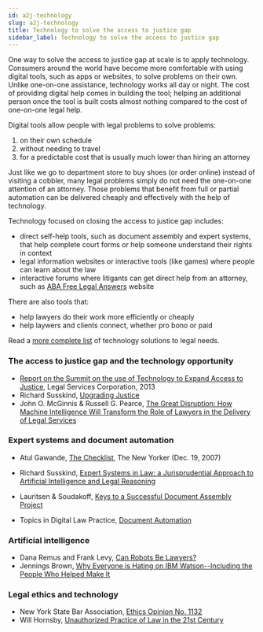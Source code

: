 ```yaml
---
id: a2j-technology
slug: a2j-technology
title: Technology to solve the access to justice gap
sidebar_label: Technology to solve the access to justice gap
---
```


One way to solve the access to justice gap at scale is to apply technology. Consumers around
the world have become more comfortable with using digital tools, such as apps or websites,
to solve problems on their own. Unlike one-on-one assistance, technology works all day or
night. The cost of providing digital help comes in building the tool; helping an additional
person once the tool is built costs almost nothing compared to the cost of one-on-one legal help.

Digital tools allow people with legal problems to solve problems:

1. on their own schedule
1. without needing to travel
1. for a predictable cost that is usually much lower than hiring an attorney

Just like we go to department store to buy shoes (or order online) instead of
visiting a cobbler, many legal problems simply do not need the one-on-one
attention of an attorney. Those problems that benefit from full or partial
automation can be delivered cheaply and effectively with the help of technology.

Technology focused on closing the access to justice gap includes:

* direct self-help tools, such as document assembly and expert systems, that help complete court forms or help
  someone understand their rights in context
* legal information websites or interactive tools (like games) where people can learn about the law
* interactive forums where litigants can get direct help from an attorney, such as [ABA
  Free Legal Answers](https://www.americanbar.org/groups/probono_public_service/projects_awards/free-legal-answers/) 
  website

There are also tools that:

* help lawyers do their work more efficiently or cheaply
* help laywers and clients connect, whether pro bono or paid

Read a [more complete list](legal-tech-overview/legal-tech-overview.md) of technology solutions to 
legal needs.

### The access to justice gap and the technology opportunity
* [Report on the Summit on the use of Technology to Expand Access to Justice](https://www.lsc.gov/media-center/publications/report-summit-use-technology-expand-access-justice), Legal Services Corporation, 2013
* Richard Susskind, [Upgrading Justice](https://www.youtube.com/watch?v=Vd0PhomzT7g)
* John O. McGinnis & Russell G. Pearce, [The Great Disruption: How Machine Intelligence Will Transform the Role of Lawyers in the Delivery of Legal Services](http://papers.ssrn.com/sol3/papers.cfm?abstract_id=2436937)

### Expert systems and document automation
* Atul Gawande, [The Checklist](http://www.newyorker.com/magazine/2007/12/10/the-checklist), The New Yorker (Dec. 19, 2007)
* Richard Susskind, [Expert Systems in Law: a Jurisprudential Approach to Artificial Intelligence and Legal Reasoning](http://onlinelibrary.wiley.com/doi/10.1111/j.1468-2230.1986.tb01683.x/epdf)

* Lauritsen & Soudakoff, [Keys to a Successful Document Assembly Project](https://static1.squarespace.com/static/571acb59e707ebff3074f461/t/5946f745725e25bf7ad93c9b/1497823045990/keys.pdf)
*  Topics in Digital Law Practice, [Document Automation](https://youtu.be/1sCol4DDm78)

### Artificial intelligence
* Dana Remus and Frank Levy, [Can Robots Be Lawyers?](https://papers.ssrn.com/sol3/papers.cfm?abstract_id=2701092)
* Jennings Brown, [Why Everyone is Hating on IBM Watson--Including the People Who Helped Make It](https://gizmodo.com/why-everyone-is-hating-on-watson-including-the-people-w-1797510888)

### Legal ethics and technology
* New York State Bar Association, [Ethics Opinion No. 1132](http://www.nysba.org/EthicsOpinion1132/)
* Will Hornsby, [Unauthorized Practice of Law in the 21st Century ](http://tdlp.classcaster.net/2012/03/30/tdlp-class-8-will-hornsby-unauthorized-practice-of-law-in-the-21st-century/0)
